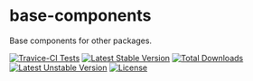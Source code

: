 # base-components
Base components for other packages.

[![Travice-CI Tests](https://travis-ci.org/PaVeL-Ekt/base-components.svg)](https://travis-ci.org/PaVeL-Ekt/base-components.svg)
[![Latest Stable Version](https://poser.pugx.org/pavel-ekt/base-components/v/stable)](https://packagist.org/packages/pavel-ekt/base-components)
[![Total Downloads](https://poser.pugx.org/pavel-ekt/base-components/downloads)](https://packagist.org/packages/pavel-ekt/base-components)
[![Latest Unstable Version](https://poser.pugx.org/pavel-ekt/base-components/v/unstable)](https://packagist.org/packages/pavel-ekt/base-components)
[![License](https://poser.pugx.org/pavel-ekt/base-components/license)](https://packagist.org/packages/pavel-ekt/base-components)
